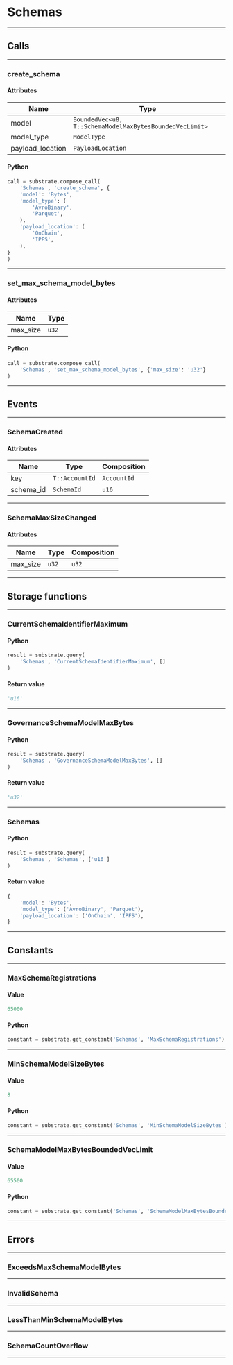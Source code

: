 
# Schemas

---------
## Calls

---------
### create_schema
#### Attributes
| Name | Type |
| -------- | -------- | 
| model | `BoundedVec<u8, T::SchemaModelMaxBytesBoundedVecLimit>` | 
| model_type | `ModelType` | 
| payload_location | `PayloadLocation` | 

#### Python
```python
call = substrate.compose_call(
    'Schemas', 'create_schema', {
    'model': 'Bytes',
    'model_type': (
        'AvroBinary',
        'Parquet',
    ),
    'payload_location': (
        'OnChain',
        'IPFS',
    ),
}
)
```

---------
### set_max_schema_model_bytes
#### Attributes
| Name | Type |
| -------- | -------- | 
| max_size | `u32` | 

#### Python
```python
call = substrate.compose_call(
    'Schemas', 'set_max_schema_model_bytes', {'max_size': 'u32'}
)
```

---------
## Events

---------
### SchemaCreated
#### Attributes
| Name | Type | Composition
| -------- | -------- | -------- |
| key | `T::AccountId` | ```AccountId```
| schema_id | `SchemaId` | ```u16```

---------
### SchemaMaxSizeChanged
#### Attributes
| Name | Type | Composition
| -------- | -------- | -------- |
| max_size | `u32` | ```u32```

---------
## Storage functions

---------
### CurrentSchemaIdentifierMaximum

#### Python
```python
result = substrate.query(
    'Schemas', 'CurrentSchemaIdentifierMaximum', []
)
```

#### Return value
```python
'u16'
```
---------
### GovernanceSchemaModelMaxBytes

#### Python
```python
result = substrate.query(
    'Schemas', 'GovernanceSchemaModelMaxBytes', []
)
```

#### Return value
```python
'u32'
```
---------
### Schemas

#### Python
```python
result = substrate.query(
    'Schemas', 'Schemas', ['u16']
)
```

#### Return value
```python
{
    'model': 'Bytes',
    'model_type': ('AvroBinary', 'Parquet'),
    'payload_location': ('OnChain', 'IPFS'),
}
```
---------
## Constants

---------
### MaxSchemaRegistrations
#### Value
```python
65000
```
#### Python
```python
constant = substrate.get_constant('Schemas', 'MaxSchemaRegistrations')
```
---------
### MinSchemaModelSizeBytes
#### Value
```python
8
```
#### Python
```python
constant = substrate.get_constant('Schemas', 'MinSchemaModelSizeBytes')
```
---------
### SchemaModelMaxBytesBoundedVecLimit
#### Value
```python
65500
```
#### Python
```python
constant = substrate.get_constant('Schemas', 'SchemaModelMaxBytesBoundedVecLimit')
```
---------
## Errors

---------
### ExceedsMaxSchemaModelBytes

---------
### InvalidSchema

---------
### LessThanMinSchemaModelBytes

---------
### SchemaCountOverflow

---------